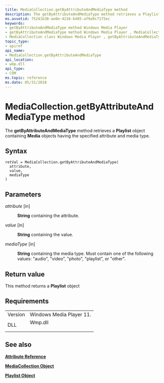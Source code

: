 ```yaml
---
title: MediaCollection.getByAttributeAndMediaType method
description: The getByAttributeAndMediaType method retrieves a Playlist object containing Media objects having the specified attribute and media type.
ms.assetid: 75241b38-ae0e-4216-b405-af9a9c71f5ec
keywords:
- getByAttributeAndMediaType method Windows Media Player
- getByAttributeAndMediaType method Windows Media Player , MediaCollection class
- MediaCollection class Windows Media Player , getByAttributeAndMediaType method
topic_type:
- apiref
api_name:
- MediaCollection.getByAttributeAndMediaType
api_location:
- wmp.dll
api_type:
- COM
ms.topic: reference
ms.date: 05/31/2018
---
```


# MediaCollection.getByAttributeAndMediaType method

The **getByAttributeAndMediaType** method retrieves a **Playlist** object containing **Media** objects having the specified attribute and media type.

## Syntax


```JScript
retVal = MediaCollection.getByAttributeAndMediaType(
  attribute,
  value,
  mediaType
)
```



## Parameters

<dl> <dt>

*attribute* \[in\]
</dt> <dd>

**String** containing the attribute.

</dd> <dt>

*value* \[in\]
</dt> <dd>

**String** containing the value.

</dd> <dt>

*mediaType* \[in\]
</dt> <dd>

**String** containing the media type. Must contain one of the following values: "audio", "video", "photo", "playlist", or "other".

</dd> </dl>

## Return value

This method returns a **Playlist** object

## Requirements



|                    |                                                                                    |
|--------------------|------------------------------------------------------------------------------------|
| Version<br/> | Windows Media Player 11.<br/>                                                |
| DLL<br/>     | <dl> <dt>Wmp.dll</dt> </dl> |



## See also

<dl> <dt>

[**Attribute Reference**](attribute-reference.md)
</dt> <dt>

[**MediaCollection Object**](mediacollection-object.md)
</dt> <dt>

[**Playlist Object**](playlist-object.md)
</dt> </dl>

 

 





